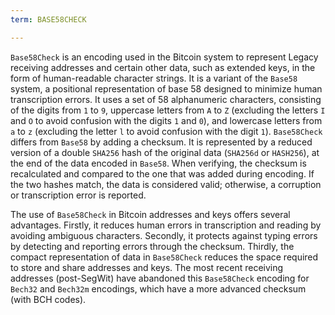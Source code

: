 ```yaml
---
term: BASE58CHECK

---
```

`Base58Check` is an encoding used in the Bitcoin system to represent Legacy receiving addresses and certain other data, such as extended keys, in the form of human-readable character strings. It is a variant of the `Base58` system, a positional representation of base 58 designed to minimize human transcription errors. It uses a set of 58 alphanumeric characters, consisting of the digits from `1` to `9`, uppercase letters from `A` to `Z` (excluding the letters `I` and `O` to avoid confusion with the digits `1` and `0`), and lowercase letters from `a` to `z` (excluding the letter `l` to avoid confusion with the digit `1`). `Base58Check` differs from `Base58` by adding a checksum. It is represented by a reduced version of a double `SHA256` hash of the original data (`SHA256d` or `HASH256`), at the end of the data encoded in `Base58`. When verifying, the checksum is recalculated and compared to the one that was added during encoding. If the two hashes match, the data is considered valid; otherwise, a corruption or transcription error is reported.

The use of `Base58Check` in Bitcoin addresses and keys offers several advantages. Firstly, it reduces human errors in transcription and reading by avoiding ambiguous characters. Secondly, it protects against typing errors by detecting and reporting errors through the checksum. Thirdly, the compact representation of data in `Base58Check` reduces the space required to store and share addresses and keys. The most recent receiving addresses (post-SegWit) have abandoned this `Base58Check` encoding for `Bech32` and `Bech32m` encodings, which have a more advanced checksum (with BCH codes).